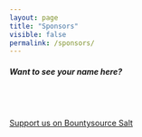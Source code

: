 ```yaml
---
layout: page
title: "Sponsors"
visible: false
permalink: /sponsors/
---
```


<div class="row center">
	<h5 class="col s12 light">Want to see your name here?</h5>
    <br/><br/><br/>
    <a class="waves-effect waves-light btn green lighten-1" href="https://salt.bountysource.com/teams/papyros">
        Support us on Bountysource Salt
    </a>
</div>
